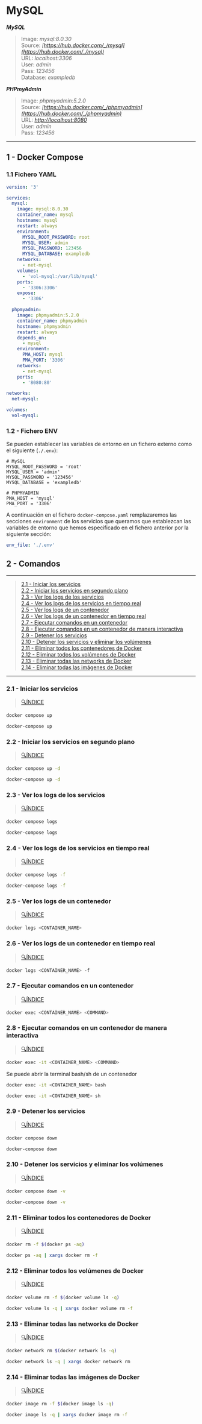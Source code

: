 # MySQL
  
***MySQL***
> Image: _mysql:8.0.30_  
> Source: _[https://hub.docker.com/_/mysql](https://hub.docker.com/_/mysql)_  
> URL: _localhost:3306_  
> User: _admin_  
> Pass: _123456_  
> Database: _exampledb_  

***PHPmyAdmin***
> Image: _phpmyadmin:5.2.0_  
> Source: _[https://hub.docker.com/_/phpmyadmin](https://hub.docker.com/_/phpmyadmin)_  
> URL: _[http://localhost:8080](http://localhost:8080)_  
> User: _admin_  
> Pass: _123456_  

---

## 1 - Docker Compose

### 1.1 Fichero YAML

```yaml
version: '3'

services:
  mysql:
    image: mysql:8.0.30
    container_name: mysql
    hostname: mysql
    restart: always
    environment:
      MYSQL_ROOT_PASSWORD: root
      MYSQL_USER: admin
      MYSQL_PASSWORD: 123456
      MYSQL_DATABASE: exampledb
    networks:
      - net-mysql
    volumes:
      - 'vol-mysql:/var/lib/mysql'
    ports:
      - '3306:3306'
    expose:
      - '3306'

  phpmyadmin:
    image: phpmyadmin:5.2.0
    container_name: phpmyadmin
    hostname: phpmyadmin
    restart: always
    depends_on:
      - mysql
    environment:
      PMA_HOST: mysql
      PMA_PORT: '3306'
    networks:
      - net-mysql
    ports:
      - '8080:80'

networks:
  net-mysql:

volumes:
  vol-mysql:
```

### 1.2 - Fichero ENV 

Se pueden establecer las variables de entorno en un fichero externo como el siguiente (`./.env`):

```plaintext
# MySQL
MYSQL_ROOT_PASSWORD = 'root'
MYSQL_USER = 'admin'
MYSQL_PASSWORD = '123456'
MYSQL_DATABASE = 'exampledb'

# PHPMYADMIN
PMA_HOST = 'mysql'
PMA_PORT = '3306'
```

A continuación en el fichero `docker-compose.yaml` remplazaremos las secciones `environment` de los servicios que queramos que establezcan las variables de entorno que hemos especificado en el fichero anterior por la siguiente sección:

```yaml
env_file: './.env'
```

## 2 - Comandos

---

> [2.1 - Iniciar los servicios](#21---iniciar-los-servicios)  
> [2.2 - Iniciar los servicios en segundo plano](#22---iniciar-los-servicios-en-segundo-plano)  
> [2.3 - Ver los logs de los servicios](#23---ver-los-logs-de-los-servicios)  
> [2.4 - Ver los logs de los servicios en tiempo real](#24---ver-los-logs-de-los-servicios-en-tiempo-real)  
> [2.5 - Ver los logs de un contenedor](#25---ver-los-logs-de-un-contenedor)  
> [2.6 - Ver los logs de un contenedor en tiempo real](#26---ver-los-logs-de-un-contenedor-en-tiempo-real)  
> [2.7 - Ejecutar comandos en un contenedor](#27---ejecutar-comandos-en-un-contenedor)  
> [2.8 - Ejecutar comandos en un contenedor de manera interactiva](#28---ejecutar-comandos-en-un-contenedor-de-manera-interactiva)  
> [2.9 - Detener los servicios](#29---detener-los-servicios)  
> [2.10 - Detener los servicios y eliminar los volúmenes](#210---detener-los-servicios-y-eliminar-los-volúmenes)  
> [2.11 - Eliminar todos los contenedores de Docker](#211---eliminar-todos-los-contenedores-de-docker)  
> [2.12 - Eliminar todos los volúmenes de Docker](#212---eliminar-todos-los-volúmenes-de-docker)  
> [2.13 - Eliminar todas las networks de Docker](#213---eliminar-todas-las-networks-de-docker)  
> [2.14 - Eliminar todas las imágenes de Docker](#214---eliminar-todas-las-imágenes-de-docker)  

---

### 2.1 - Iniciar los servicios
> [🔍ÍNDICE](#2---comandos)  

```bash
docker compose up
```

```bash
docker-compose up
```

### 2.2 - Iniciar los servicios en segundo plano
> [🔍ÍNDICE](#2---comandos)  

```bash
docker compose up -d
```

```bash
docker-compose up -d
```

### 2.3 - Ver los logs de los servicios
> [🔍ÍNDICE](#2---comandos)  

```bash
docker compose logs
```

```bash
docker-compose logs
```

### 2.4 - Ver los logs de los servicios en tiempo real
> [🔍ÍNDICE](#2---comandos)  

```bash
docker compose logs -f
```

```bash
docker-compose logs -f
```

### 2.5 - Ver los logs de un contenedor
> [🔍ÍNDICE](#2---comandos)  

```bash
docker logs <CONTAINER_NAME>
```

### 2.6 - Ver los logs de un contenedor en tiempo real
> [🔍ÍNDICE](#2---comandos)  

```bash
docker logs <CONTAINER_NAME> -f
```

### 2.7 - Ejecutar comandos en un contenedor
> [🔍ÍNDICE](#2---comandos)  

```bash
docker exec <CONTAINER_NAME> <COMMAND>
```

### 2.8 - Ejecutar comandos en un contenedor de manera interactiva
> [🔍ÍNDICE](#2---comandos)  

```bash
docker exec -it <CONTAINER_NAME> <COMMAND>
```

Se puede abrir la terminal bash/sh de un contenedor

```bash
docker exec -it <CONTAINER_NAME> bash
```

```bash
docker exec -it <CONTAINER_NAME> sh
```

### 2.9 - Detener los servicios
> [🔍ÍNDICE](#2---comandos)  

```bash
docker compose down
```

```bash
docker-compose down
```

### 2.10 - Detener los servicios y eliminar los volúmenes
> [🔍ÍNDICE](#2---comandos)  

```bash
docker compose down -v
```

```bash
docker-compose down -v
```

### 2.11 - Eliminar todos los contenedores de Docker
> [🔍ÍNDICE](#2---comandos)  

```bash
docker rm -f $(docker ps -aq)
```

```bash
docker ps -aq | xargs docker rm -f
```

### 2.12 - Eliminar todos los volúmenes de Docker
> [🔍ÍNDICE](#2---comandos)  

```bash
docker volume rm -f $(docker volume ls -q)
```

```bash
docker volume ls -q | xargs docker volume rm -f
```

### 2.13 - Eliminar todas las networks de Docker
> [🔍ÍNDICE](#2---comandos)  

```bash
docker network rm $(docker network ls -q)
```

```bash
docker network ls -q | xargs docker network rm
```

### 2.14 - Eliminar todas las imágenes de Docker
> [🔍ÍNDICE](#2---comandos)  

```bash
docker image rm -f $(docker image ls -q)
```

```bash
docker image ls -q | xargs docker image rm -f
```
